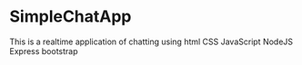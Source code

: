 # SimpleChatApp
This is a realtime application of chatting using html CSS JavaScript NodeJS Express bootstrap
